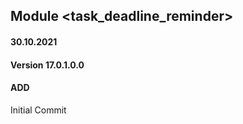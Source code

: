 ## Module <task_deadline_reminder>

#### 30.10.2021
#### Version 17.0.1.0.0
#### ADD
Initial Commit
